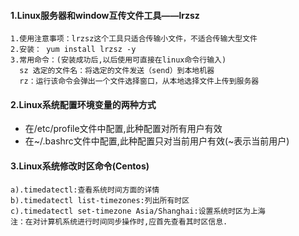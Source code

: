 #### 1.Linux服务器和window互传文件工具——lrzsz
```
1.使用注意事项：lrzsz这个工具只适合传输小文件，不适合传输大型文件
2.安装： yum install lrzsz -y
3.常用命令：(安装成功后,以后使用可直接在linux命令行输入)
  sz 选定的文件名：将选定的文件发送（send）到本地机器  
  rz：运行该命令会弹出一个文件选择窗口，从本地选择文件上传到服务器
```

#### 2.Linux系统配置环境变量的两种方式
* 在/etc/profile文件中配置,此种配置对所有用户有效
* 在~/.bashrc文件中配置,此种配置只对当前用户有效(~表示当前用户)

#### 3.Linux系统修改时区命令(Centos)
```
a).timedatectl:查看系统时间方面的详情
b).timedatectl list-timezones:列出所有时区
c).timedatectl set-timezone Asia/Shanghai:设置系统时区为上海
注：在对计算机系统进行时间同步操作时,应首先查看其时区信息.
```
